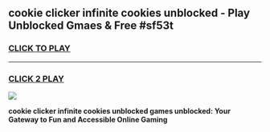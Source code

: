
## cookie clicker infinite cookies unblocked - Play Unblocked Gmaes & Free #sf53t
<h3>
<a href="https://news.freeplayer.one?title=cookie_clicker_infinite_cookies_unblocked&ref=26F">CLICK TO PLAY</a></h3>
<hr>

<h3>
<a href="https://news.freeplayer.one?title=cookie_clicker_infinite_cookies_unblocked&ref=26F">CLICK 2 PLAY</a>
  
</h3>

<a href="https://news.freeplayer.one?title=cookie_clicker_infinite_cookies_unblocked&ref=26F/"><img src="https://clearcache.store/games.png"></a>


**cookie clicker infinite cookies unblocked games unblocked: Your Gateway to Fun and Accessible Online Gaming**
